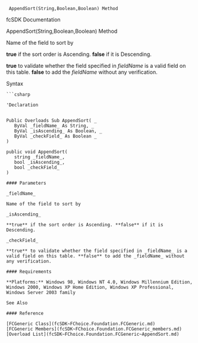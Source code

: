 ﻿     AppendSort(String,Boolean,Boolean) Method                                                   

fcSDK Documentation

AppendSort(String,Boolean,Boolean) Method

Name of the field to sort by

**true** if the sort order is Ascending. **false** if it is Descending.

**true** to validate whether the field specified in _fieldName_ is a valid field on this table. **false** to add the _fieldName_ without any verification.

Syntax

```vbnet
```csharp

'Declaration
 

Public Overloads Sub AppendSort( _
   ByVal _fieldName_ As String, _
   ByVal _isAscending_ As Boolean, _
   ByVal _checkField_ As Boolean _
) 

public void AppendSort( 
   string _fieldName_,
   bool _isAscending_,
   bool _checkField_
)

#### Parameters

_fieldName_

Name of the field to sort by

_isAscending_

**true** if the sort order is Ascending. **false** if it is Descending.

_checkField_

**true** to validate whether the field specified in _fieldName_ is a valid field on this table. **false** to add the _fieldName_ without any verification.

#### Requirements

**Platforms:** Windows 98, Windows NT 4.0, Windows Millennium Edition, Windows 2000, Windows XP Home Edition, Windows XP Professional, Windows Server 2003 family

See Also

#### Reference

[FCGeneric Class](fcSDK~FChoice.Foundation.FCGeneric.md)  
[FCGeneric Members](fcSDK~FChoice.Foundation.FCGeneric_members.md)  
[Overload List](fcSDK~FChoice.Foundation.FCGeneric~AppendSort.md)